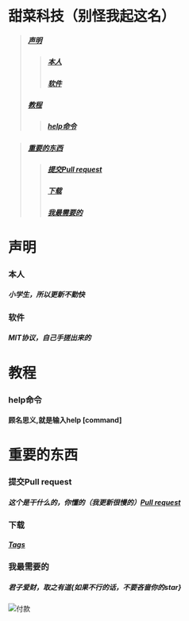 # 甜菜科技（别怪我起这名）
>##### [声明](https://github.com/Enigma-Soul/TianCaiKeJi?tab=readme-ov-file#声明-1)
>>##### [本人](https://github.com/Enigma-Soul/TianCaiKeJi/edit/main/README.md#%E6%9C%AC%E4%BA%BA-1)
>>##### [软件](https://github.com/Enigma-Soul/TianCaiKeJi/edit/main/README.md#%E8%BD%AF%E4%BB%B6-1)
>##### [教程](https://github.com/Enigma-Soul/TianCaiKeJi/edit/main/README.md#%E6%95%99%E7%A8%8B-1)
>>##### [help命令](https://github.com/Enigma-Soul/TianCaiKeJi/edit/main/README.md#help%E5%91%BD%E4%BB%A4-1)

>##### [重要的东西](https://github.com/Enigma-Soul/TianCaiKeJi/edit/main/README.md#%E9%87%8D%E8%A6%81%E7%9A%84%E4%B8%9C%E8%A5%BF-1)
>>##### [提交Pull request](https://github.com/Enigma-Soul/TianCaiKeJi/edit/main/README.md#%E6%8F%90%E4%BA%A4pull-request-1)
>>##### [下载](https://github.com/Enigma-Soul/TianCaiKeJi/edit/main/README.md#%E4%B8%8B%E8%BD%BD-1)
>>##### [我最需要的](https://github.com/Enigma-Soul/TianCaiKeJi/edit/main/README.md#%E6%88%91%E6%9C%80%E9%9C%80%E8%A6%81%E7%9A%84-1)
# 声明
### 本人 
##### 小学生，所以更新不勤快
### 软件
##### MIT协议，自己手搓出来的


# 教程
### help命令
#### 顾名思义,就是输入help [command]

# 重要的东西
### 提交Pull request
##### 这个是干什么的，你懂的（我更新很慢的）[Pull request](https://github.com/Enigma-Soul/TianCaiKeJi/pulls)
### 下载
##### [Tags](https://github.com/Enigma-Soul/TianCaiKeJi/releases/latest)
### 我最需要的
##### 君子爱财，取之有道{如果不行的话，不要吝啬你的star}
![付款](https://github.com/Enigma-Soul/TianCaiKeJi/assets/119654171/cf5a4057-bdf9-4e39-932c-6f678d09bade)
